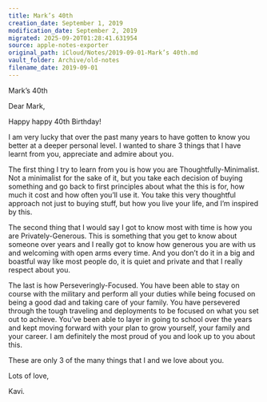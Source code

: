 ```yaml
---
title: Mark’s 40th
creation_date: September 1, 2019
modification_date: September 2, 2019
migrated: 2025-09-20T01:28:41.631954
source: apple-notes-exporter
original_path: iCloud/Notes/2019-09-01-Mark’s 40th.md
vault_folder: Archive/old-notes
filename_date: 2019-09-01
---
```



Mark’s 40th

Dear Mark,

Happy happy 40th Birthday! 

I am very lucky that over the past many years to have gotten to know you better at a deeper personal level. I wanted to share 3 things that I have learnt from you, appreciate and admire about you.

The first thing I try to learn from you is how you are Thoughtfully-Minimalist. Not a minimalist for the sake of it, but you take each decision of buying something and go back to first principles about what the this is for, how much it cost and how often you’ll use it. You take this very thoughtful approach not just to buying stuff, but how you live your life, and I’m inspired by this.

The second thing that I would say I got to know most with time is how you are Privately-Generous. This is something that you get to know about someone over years and I really got to know how generous you are with us and welcoming with open arms every time. And you don’t do it in a big and boastful way like most people do, it is quiet and private and that I really respect about you.

The last is how Perseveringly-Focused. You have been able to stay on course with the military and perform all your duties while being focused on being a good dad and taking care of your family. You have persevered through the tough traveling and deployments to be focused on what you set out to achieve. You’ve been able to layer in going to school over the years and kept moving forward with your plan to grow yourself, your family and your career. I am definitely the most proud of you and look up to you about this.

These are only 3 of the many things that I and we love about you.

Lots of love, 

Kavi.
